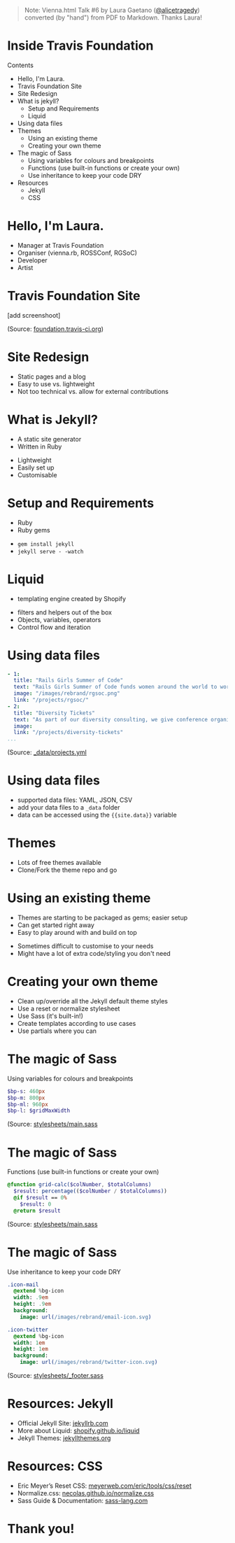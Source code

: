 
> Note: Vienna.html Talk #6 by Laura Gaetano ([@alicetragedy](https://twitter.com/alicetragedy)) 
> converted (by "hand") from PDF to Markdown. 
> Thanks Laura!


# Inside Travis Foundation

Contents

- Hello, I'm Laura.
- Travis Foundation Site
- Site Redesign
- What is jekyll?
  - Setup and Requirements
  - Liquid
- Using data files
- Themes
  - Using an existing theme
  - Creating your own theme
- The magic of Sass
  - Using variables for colours and breakpoints
  - Functions (use built-in functions or create your own)
  - Use inheritance to keep your code DRY
- Resources
  - Jekyll
  - CSS


# Hello, I'm Laura.

- Manager at Travis Foundation
- Organiser (vienna.rb, ROSSConf, RGSoC)
- Developer
- Artist

# Travis Foundation Site

[add screenshoot]

(Source: [foundation.travis-ci.org](http://foundation.travis-ci.org))


# Site Redesign

- Static pages and a blog
- Easy to use vs. lightweight
- Not too technical vs. allow for external contributions


# What is Jekyll?

- A static site generator
- Written in Ruby

<!-- break -->

- Lightweight
- Easily set up
- Customisable


# Setup and Requirements

- Ruby
- Ruby gems

<!-- break -->

- `gem install jekyll`
- `jekyll serve - -watch`


# Liquid

- templating engine created by Shopify

<!-- break -->

- filters and helpers out of the box
- Objects, variables, operators
- Control flow and iteration


# Using data files

```yaml
- 1:
  title: "Rails Girls Summer of Code"
  text: "Rails Girls Summer of Code funds women around the world to work full-time over summer on open-source software projects."
  image: "/images/rebrand/rgsoc.png"
  link: "/projects/rgsoc/"
- 2:
  title: "Diversity Tickets"
  text: "As part of our diversity consulting, we give conference organisers the possibility to provide underrepresented minorities in tech with free diversity tickets for their conference."
  image: 
  link: "/projects/diversity-tickets"
...
```

(Source: [_data/projects.yml](https://github.com/travis-ci/travis-foundation/blob/gh-pages/_data/projects.yml)


# Using data files

- supported data files: YAML, JSON, CSV
- add your data files to a `_data` folder
- data can be accessed using the `{{site.data}}` variable


# Themes

- Lots of free themes available
- Clone/Fork the theme repo and go


# Using an existing theme

- Themes are starting to be packaged as gems; easier setup
- Can get started right away
- Easy to play around with and build on top

<!-- break -->

- Sometimes difficult to customise to your needs
- Might have a lot of extra code/styling you don't need


# Creating your own theme

- Clean up/override all the Jekyll default theme styles
- Use a reset or normalize stylesheet
- Use Sass (it's built-in!)
- Create templates according to use cases
- Use partials where you can


# The magic of Sass

Using variables for colours and breakpoints

```sass
$bp-s: 460px
$bp-m: 800px
$bp-ml: 960px
$bp-l: $gridMaxWidth
```

(Source: [stylesheets/main.sass](https://github.com/travis-ci/travis-foundation/blob/gh-pages/stylesheets/main.sass)


# The magic of Sass

Functions (use built-in functions or create your own)

```sass
@function grid-calc($colNumber, $totalColumns)
  $result: percentage(($colNumber / $totalColumns))
  @if $result == 0%
    $result: 0
  @return $result
```

(Source: [stylesheets/main.sass](https://github.com/travis-ci/travis-foundation/blob/gh-pages/stylesheets/main.sass)


# The magic of Sass

Use inheritance to keep your code DRY

```sass
.icon-mail
  @extend %bg-icon
  width: .9em
  height: .9em
  background:
    image: url(/images/rebrand/email-icon.svg)
```

```sass
.icon-twitter
  @extend %bg-icon
  width: 1em
  height: 1em
  background:
    image: url(/images/rebrand/twitter-icon.svg)
```

(Source: [stylesheets/_footer.sass](https://github.com/travis-ci/travis-foundation/blob/gh-pages/stylesheets/_footer.sass)


# Resources: Jekyll

- Official Jekyll Site: [jekyllrb.com](https://jekyllrb.com)
- More about Liquid: [shopify.github.io/liquid](https://shopify.github.io/liquid/)
- Jekyll Themes: [jekyllthemes.org](http://jekyllthemes.org/)


# Resources: CSS

- Eric Meyer’s Reset CSS: [meyerweb.com/eric/tools/css/reset](http://meyerweb.com/eric/tools/css/reset/)
- Normalize.css: [necolas.github.io/normalize.css](https://necolas.github.io/normalize.css/)
- Sass Guide & Documentation: [sass-lang.com](http://sass-lang.com)


# Thank you!
